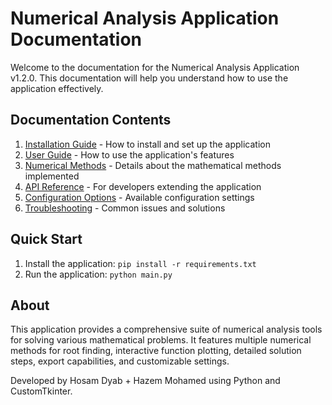 # Numerical Analysis Application Documentation

Welcome to the documentation for the Numerical Analysis Application v1.2.0. This documentation will help you understand how to use the application effectively.

## Documentation Contents

1. [Installation Guide](installation.md) - How to install and set up the application
2. [User Guide](user_guide.md) - How to use the application's features
3. [Numerical Methods](methods.md) - Details about the mathematical methods implemented
4. [API Reference](api_reference.md) - For developers extending the application
5. [Configuration Options](config_options.md) - Available configuration settings
6. [Troubleshooting](troubleshooting.md) - Common issues and solutions

## Quick Start

1. Install the application: `pip install -r requirements.txt`
2. Run the application: `python main.py`

## About

This application provides a comprehensive suite of numerical analysis tools for solving various mathematical problems. It features multiple numerical methods for root finding, interactive function plotting, detailed solution steps, export capabilities, and customizable settings.

Developed by Hosam Dyab + Hazem Mohamed using Python and CustomTkinter. 